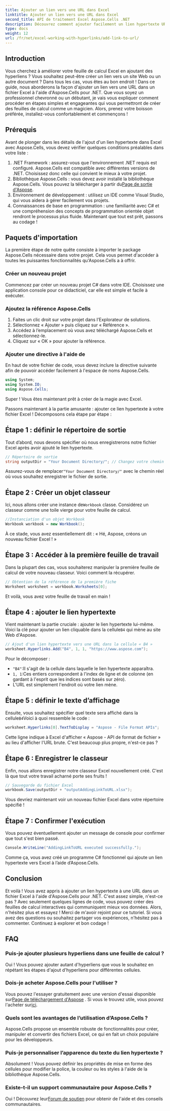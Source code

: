 ```yaml
---
title: Ajouter un lien vers une URL dans Excel
linktitle: Ajouter un lien vers une URL dans Excel
second_title: API de traitement Excel Aspose.Cells .NET
description: Découvrez comment ajouter facilement un lien hypertexte URL dans Excel à l'aide d'Aspose.Cells pour .NET grâce à ce tutoriel détaillé. Optimisez vos feuilles de calcul.
type: docs
weight: 12
url: /fr/net/excel-working-with-hyperlinks/add-link-to-url/
---
```

## Introduction
Vous cherchez à améliorer votre feuille de calcul Excel en ajoutant des hyperliens ? Vous souhaitez peut-être créer un lien vers un site Web ou un autre document ? Dans tous les cas, vous êtes au bon endroit ! Dans ce guide, nous aborderons la façon d'ajouter un lien vers une URL dans un fichier Excel à l'aide d'Aspose.Cells pour .NET. Que vous soyez un professionnel chevronné ou un débutant, je vais vous expliquer comment procéder en étapes simples et engageantes qui vous permettront de créer des feuilles de calcul comme un magicien. Alors, prenez votre boisson préférée, installez-vous confortablement et commençons !
## Prérequis
Avant de plonger dans les détails de l'ajout d'un lien hypertexte dans Excel avec Aspose.Cells, vous devez vérifier quelques conditions préalables dans votre liste :
1. .NET Framework : assurez-vous que l'environnement .NET requis est configuré. Aspose.Cells est compatible avec différentes versions de .NET. Choisissez donc celle qui convient le mieux à votre projet.
2. Bibliothèque Aspose.Cells : vous devez avoir installé la bibliothèque Aspose.Cells. Vous pouvez la télécharger à partir du[Page de sortie d'Aspose](https://releases.aspose.com/cells/net/).
3. Environnement de développement : utilisez un IDE comme Visual Studio, qui vous aidera à gérer facilement vos projets.
4. Connaissances de base en programmation : une familiarité avec C# et une compréhension des concepts de programmation orientée objet rendront le processus plus fluide.
Maintenant que tout est prêt, passons au codage !
## Paquets d'importation
La première étape de notre quête consiste à importer le package Aspose.Cells nécessaire dans votre projet. Cela vous permet d'accéder à toutes les puissantes fonctionnalités qu'Aspose.Cells a à offrir.
### Créer un nouveau projet
Commencez par créer un nouveau projet C# dans votre IDE. Choisissez une application console pour ce didacticiel, car elle est simple et facile à exécuter.
### Ajoutez la référence Aspose.Cells
1. Faites un clic droit sur votre projet dans l’Explorateur de solutions.
2. Sélectionnez « Ajouter » puis cliquez sur « Référence ».
3. Accédez à l’emplacement où vous avez téléchargé Aspose.Cells et sélectionnez-le.
4. Cliquez sur « OK » pour ajouter la référence.
### Ajouter une directive à l'aide de
En haut de votre fichier de code, vous devez inclure la directive suivante afin de pouvoir accéder facilement à l'espace de noms Aspose.Cells.
```csharp
using System;
using System.IO;
using Aspose.Cells;
```
Super ! Vous êtes maintenant prêt à créer de la magie avec Excel.

Passons maintenant à la partie amusante : ajouter ce lien hypertexte à votre fichier Excel ! Décomposons cela étape par étape :
## Étape 1 : définir le répertoire de sortie
Tout d’abord, nous devons spécifier où nous enregistrerons notre fichier Excel après avoir ajouté le lien hypertexte. 
```csharp
// Répertoire de sortie
string outputDir = "Your Document Directory/"; // Changez votre chemin
```
 Assurez-vous de remplacer`"Your Document Directory/"` avec le chemin réel où vous souhaitez enregistrer le fichier de sortie. 
## Étape 2 : Créer un objet classeur
 Ici, nous allons créer une instance de`Workbook` classe. Considérez un classeur comme une toile vierge pour votre feuille de calcul.
```csharp
//Instanciation d'un objet Workbook
Workbook workbook = new Workbook();
```
À ce stade, vous avez essentiellement dit : « Hé, Aspose, créons un nouveau fichier Excel ! »
## Étape 3 : Accéder à la première feuille de travail
Dans la plupart des cas, vous souhaiterez manipuler la première feuille de calcul de votre nouveau classeur. Voici comment la récupérer.
```csharp
// Obtention de la référence de la première fiche
Worksheet worksheet = workbook.Worksheets[0];
```
Et voilà, vous avez votre feuille de travail en main !
## Étape 4 : ajouter le lien hypertexte
Vient maintenant la partie cruciale : ajouter le lien hypertexte lui-même. Voici la clé pour ajouter un lien cliquable dans la cellule`B4` qui mène au site Web d'Aspose.
```csharp
// Ajout d'un lien hypertexte vers une URL dans la cellule « B4 »
worksheet.Hyperlinks.Add("B4", 1, 1, "https://www.aspose.com");
```
Pour le décomposer :
- `"B4"`:Il s'agit de la cellule dans laquelle le lien hypertexte apparaîtra.
- `1, 1`:Ces entiers correspondent à l'index de ligne et de colonne (en gardant à l'esprit que les indices sont basés sur zéro).
- L'URL est simplement l'endroit où votre lien mène.
## Étape 5 : définir le texte d’affichage
 Ensuite, vous souhaitez spécifier quel texte sera affiché dans la cellule`B4`Voici à quoi ressemble le code :
```csharp
worksheet.Hyperlinks[0].TextToDisplay = "Aspose - File Format APIs";
```
Cette ligne indique à Excel d'afficher « Aspose - API de format de fichier » au lieu d'afficher l'URL brute. C'est beaucoup plus propre, n'est-ce pas ?
## Étape 6 : Enregistrer le classeur
Enfin, nous allons enregistrer notre classeur Excel nouvellement créé. C'est là que tout votre travail acharné porte ses fruits !
```csharp
// Sauvegarde du fichier Excel
workbook.Save(outputDir + "outputAddingLinkToURL.xlsx");
```
Vous devriez maintenant voir un nouveau fichier Excel dans votre répertoire spécifié !
## Étape 7 : Confirmer l'exécution
Vous pouvez éventuellement ajouter un message de console pour confirmer que tout s'est bien passé.
```csharp
Console.WriteLine("AddingLinkToURL executed successfully.");
```
Comme ça, vous avez créé un programme C# fonctionnel qui ajoute un lien hypertexte vers Excel à l’aide d’Aspose.Cells.
## Conclusion
Et voilà ! Vous avez appris à ajouter un lien hypertexte à une URL dans un fichier Excel à l'aide d'Aspose.Cells pour .NET. C'est assez simple, n'est-ce pas ? Avec seulement quelques lignes de code, vous pouvez créer des feuilles de calcul interactives qui communiquent mieux vos données. Alors, n'hésitez plus et essayez !
Merci de m'avoir rejoint pour ce tutoriel. Si vous avez des questions ou souhaitez partager vos expériences, n'hésitez pas à commenter. Continuez à explorer et bon codage !
## FAQ
### Puis-je ajouter plusieurs hyperliens dans une feuille de calcul ?  
Oui ! Vous pouvez ajouter autant d'hyperliens que vous le souhaitez en répétant les étapes d'ajout d'hyperliens pour différentes cellules.
### Dois-je acheter Aspose.Cells pour l'utiliser ?  
 Vous pouvez l'essayer gratuitement avec une version d'essai disponible sur[Page de téléchargement d'Aspose](https://releases.aspose.com/) . Si vous le trouvez utile, vous pouvez l'acheter sur[ici](https://purchase.aspose.com/buy).
### Quels sont les avantages de l’utilisation d’Aspose.Cells ?  
Aspose.Cells propose un ensemble robuste de fonctionnalités pour créer, manipuler et convertir des fichiers Excel, ce qui en fait un choix populaire pour les développeurs.
### Puis-je personnaliser l’apparence du texte du lien hypertexte ?  
Absolument ! Vous pouvez définir les propriétés de mise en forme des cellules pour modifier la police, la couleur ou les styles à l'aide de la bibliothèque Aspose.Cells.
### Existe-t-il un support communautaire pour Aspose.Cells ?  
 Oui ! Découvrez leur[Forum de soutien](https://forum.aspose.com/c/cells/9) pour obtenir de l'aide et des conseils communautaires.